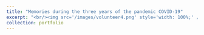 ```yaml
---
title: "Memories during the three years of the pandemic COVID-19"
excerpt: "<br/><img src='/images/volunteer4.png' style='width: 100%;' /><p>这是一段文字解说.</p>"
collection: portfolio
---
```

